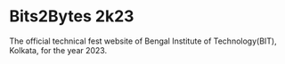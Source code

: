 # Bits2Bytes 2k23
The official technical fest website of Bengal Institute of Technology(BIT), Kolkata, for the year 2023.
